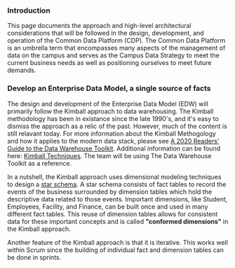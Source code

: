 ### Introduction
This page documents the approach and high-level architectural considerations that will be followed in the design, development, and operation of the Common Data Platform (CDP). The Common Data Platform is an umbrella term that encompasses many aspects of the management of data on the campus and serves as the Campus Data Strategy to meet the current business needs as well as positioning ourselves to meet future demands.


### Develop an Enterprise Data Model, a single source of facts

The design and development of the Enterprise Data Model (EDW) will primarily follow the Kimball approach to data warehousing. The Kimball methodology has been in existance since the late 1990's, and it's easy to dismiss the approach as a relic of the past. However, much of the content is still relavant today. For more information about the Kimball Methogology and how it applies to the modern data stack, please see  [A 2020 Readers' Guide to the Data Warehouse Toolkit](https://www.holistics.io/blog/how-to-read-data-warehouse-toolkit/).  Additional information can be found here: [Kimball Techniques](https://www.kimballgroup.com/data-warehouse-business-intelligence-resources/books/data-warehouse-dw-toolkit/). The team will be using The Data Warehouse Toolkit as a reference. 

In a nutshell, the Kimball approach uses dimensional modeling techniques to design a [star schema](https://en.wikipedia.org/wiki/Star_schema). A star schema consists of fact tables to record the events of the business surrounded by dimension tables which hold the descriptive data related to those events. Important dimensions, like Student, Employees, Facility, and Finance, can be built once and used in many different fact tables. This reuse of dimension tables allows for consistent data for these important concepts and is called **"conformed dimensions"** in the Kimball approach.

Another feature of the Kimball approach is that it is iterative. This works well within Scrum since the building of individual fact and dimension tables can be done in sprints. 